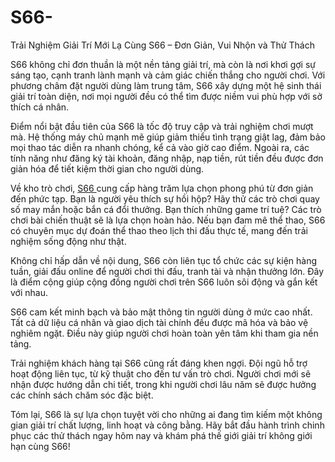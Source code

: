# S66-
Trải Nghiệm Giải Trí Mới Lạ Cùng S66 – Đơn Giản, Vui Nhộn và Thử Thách

S66 không chỉ đơn thuần là một nền tảng giải trí, mà còn là nơi khơi gợi sự sáng tạo, cạnh tranh lành mạnh và cảm giác chiến thắng cho người chơi. Với phương châm đặt người dùng làm trung tâm, S66 xây dựng một hệ sinh thái giải trí toàn diện, nơi mọi người đều có thể tìm được niềm vui phù hợp với sở thích cá nhân.

Điểm nổi bật đầu tiên của S66 là tốc độ truy cập và trải nghiệm chơi mượt mà. Hệ thống máy chủ mạnh mẽ giúp giảm thiểu tình trạng giật lag, đảm bảo mọi thao tác diễn ra nhanh chóng, kể cả vào giờ cao điểm. Ngoài ra, các tính năng như đăng ký tài khoản, đăng nhập, nạp tiền, rút tiền đều được đơn giản hóa để tiết kiệm thời gian cho người dùng.

Về kho trò chơi, <a href=https://s66-vn.com> S66 </a>  cung cấp hàng trăm lựa chọn phong phú từ đơn giản đến phức tạp. Bạn là người yêu thích sự hồi hộp? Hãy thử các trò chơi quay số may mắn hoặc bắn cá đổi thưởng. Bạn thích những game trí tuệ? Các trò chơi bài chiến thuật sẽ là lựa chọn hoàn hảo. Nếu bạn đam mê thể thao, S66 có chuyên mục dự đoán thể thao theo lịch thi đấu thực tế, mang đến trải nghiệm sống động như thật.

Không chỉ hấp dẫn về nội dung, S66 còn liên tục tổ chức các sự kiện hàng tuần, giải đấu online để người chơi thi đấu, tranh tài và nhận thưởng lớn. Đây là điểm cộng giúp cộng đồng người chơi trên S66 luôn sôi động và gắn kết với nhau.

S66 cam kết minh bạch và bảo mật thông tin người dùng ở mức cao nhất. Tất cả dữ liệu cá nhân và giao dịch tài chính đều được mã hóa và bảo vệ nghiêm ngặt. Điều này giúp người chơi hoàn toàn yên tâm khi tham gia nền tảng.

Trải nghiệm khách hàng tại S66 cũng rất đáng khen ngợi. Đội ngũ hỗ trợ hoạt động liên tục, từ kỹ thuật cho đến tư vấn trò chơi. Người chơi mới sẽ nhận được hướng dẫn chi tiết, trong khi người chơi lâu năm sẽ được hưởng các chính sách chăm sóc đặc biệt.

Tóm lại, S66 là sự lựa chọn tuyệt vời cho những ai đang tìm kiếm một không gian giải trí chất lượng, linh hoạt và công bằng. Hãy bắt đầu hành trình chinh phục các thử thách ngay hôm nay và khám phá thế giới giải trí không giới hạn cùng S66!

